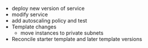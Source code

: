 - deploy new version of service
- modify service
- add autoscaling policy and test
- Template changes
    - move instances to private subnets
- Reconcile starter template and later template versions
